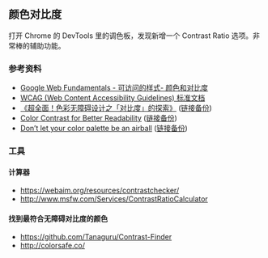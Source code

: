 ## 颜色对比度

打开 Chrome 的 DevTools 里的调色板，发现新增一个 Contrast Ratio 选项。非常棒的辅助功能。

### 参考资料

- [Google Web Fundamentals - 可访问的样式- 颜色和对比度](https://developers.google.com/web/fundamentals/accessibility/accessible-styles#_4)
- [WCAG (Web Content Accessibility Guidelines) 标准文档](https://www.w3.org/TR/WCAG20/#visual-audio-contrast-contrast)
- [《超全面！色彩无障碍设计之「对比度」的探索》](https://www.uisdc.com/color-accessibility-design) ([链接备份](https://web.archive.org/web/20221101171755/https://www.uisdc.com/color-accessibility-design))
- [Color Contrast for Better Readability](https://www.viget.com/articles/color-contrast/) ([链接备份](https://web.archive.org/web/20230116060628/https://www.viget.com/articles/color-contrast/))
- [Don’t let your color palette be an airball](https://medium.com/ruxers/dont-let-your-color-palette-be-an-airball-30d0f0c14f16) ([链接备份](https://web.archive.org/web/20230220200241/https://medium.com/ruxers/dont-let-your-color-palette-be-an-airball-30d0f0c14f16))

### 工具

#### 计算器

- https://webaim.org/resources/contrastchecker/
- http://www.msfw.com/Services/ContrastRatioCalculator

#### 找到最符合无障碍对比度的颜色

- https://github.com/Tanaguru/Contrast-Finder
- http://colorsafe.co/
